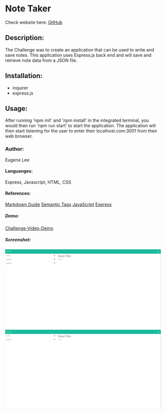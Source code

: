 # Note Taker
Check website here:
[GitHub](https://sleepy-sierra-14860.herokuapp.com/)

## Description:
The Challenge was to create an application that can be used to write and save notes. This application uses Express.js back end and will save and retrieve note data from a JSON file. 

## Installation:
* inquirer
* express.js

## Usage: 
After running 'npm init' and 'npm install' in the integrated terminal, you would then run 'npm run start' to start the application. The application will then start listening for the user to enter their localhost.com:3001 from their web browser.  

### Author:
Eugene Lee

#### Languanges:
Express, Javascript, HTML, CSS

#### References:
[Markdown Guide](https://guides.github.com/features/mastering-markdown/)
[Semantic Tags](https://www.w3schools.com/html/html5_semantic_elements.asp#:~:text=A%20semantic%20element%20clearly%20describes,%3E%20%2D%20Clearly%20defines%20its%20content.)
[JavaScript](https://developer.mozilla.org/en-US/) 
[Express](https://expressjs.com/en/5x/api.html)

##### Demo: 
[Challenge-Video-Demo](https://watch.screencastify.com/v/WL1IKPaj770ZkA7vyeaG)

##### Screenshot: 
![Screenshot](https://github.com/eisforgene/note-taker/blob/main/screenshot/note-taker-1.JPG)
![Screenshot](https://github.com/eisforgene/note-taker/blob/main/screenshot/note-taker-2.JPG)
